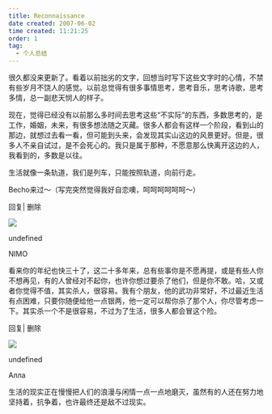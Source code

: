 ```yaml
---
title: Reconnaissance 
date created: 2007-06-02
time created: 11:21:25
order: 1
tag:
  - 个人总结
---
```


很久都没来更新了。看着以前拙劣的文字，回想当时写下这些文字时的心情，不禁有些岁月不饶人的感觉。以前总觉得有很多事情思考，思考音乐，思考诗歌，思考多情，总一副悲天悯人的样子。

现在，觉得已经没有以前那么多时间去思考这些“不实际”的东西，多数思考的，是工作，婚姻，未来，有很多想法随之灭藏。很多人都会有这样一个阶段，看到山的那边，就想过去看一看，但可能到头来，会发现其实山这边的风景更好。但是，很多人不亲自试过，是不会死心的。我只是属于那种，不愿意那么快离开这边的人，我看到的，多数是以往。

生活就像一条轨道，我们是列车，只能按照轨道，向前行走。

Becho来过～（写完突然觉得我好自恋噢，呵呵呵呵呵呵～）

回复| 删除

![](http://b.bst.126.net/common/face60.png)

undefined

NIMO

看来你的年纪也快三十了，这二十多年来，总有些事你是不愿再提，或是有些人你不想再见，有的人曾经对不起你，也许你想过要杀了他们，但是你不敢。哈，又或者你觉得不值，其实杀人，很容易。我有个朋友，他的武功非常好，不过最近生活有点困难，只要你随便给他一点银两，他一定可以帮你杀了那个人，你尽管考虑一下。其实杀一个不是很容易，不过为了生活，很多人都会冒这个险。

回复| 删除

![](http://b.bst.126.net/common/face60.png)

undefined

Алла

生活的现实正在慢慢把人们的浪漫与闲情一点一点地磨灭，虽然有的人还在努力地坚持着，抗争着，也许最终还是敌不过现实。